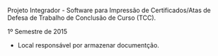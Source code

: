 Projeto Integrador - Software para Impressão de Certificados/Atas de Defesa de Trabalho de Conclusão de Curso (TCC).

1º Semestre de 2015

- Local responsável por armazenar documentção.
